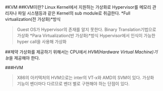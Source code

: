 ﻿#KVM
##KVM이란?
Linux Kernel에서 지원하는 가상화로 Hypervisor를 메모리 관리자나 파일 시스템등과 같은 Kernel의 sub module로 취급한다.
*Full virtualization(전 가상화)*방식
>Guest OS가 Hypervisor의 존재를 알지 못한다. Binary Translation기법으로 가상화
*Para Virtualization(반 가상화)*방식
>Hypervisor에서 인식이 가능한 hyper call을 사용해 가상화

##제약
가상화를 제공하기 위해서는 CPU에서 *HVM(Hardware Virtual Machine)기능*을 제공해야 한다.

###HVM
>X86의 아키텍처의 HVM으로는 inter의 VT-x와 AMD의 SVM이 있다.
>가상화 기능이 벤더마다 다르므로 벤더 별로 구현해야 하는 단점이 있다.

